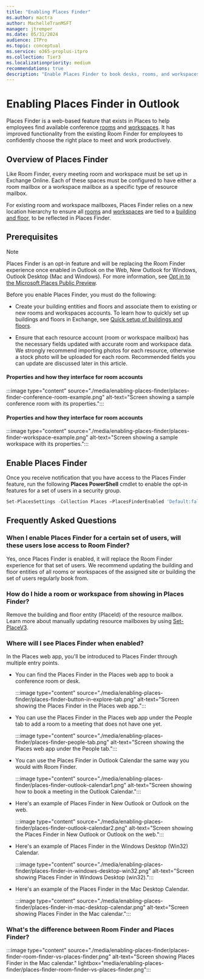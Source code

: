 ```yaml
---
title: "Enabling Places Finder"
ms.author: mactra
author: MachelleTranMSFT
manager: jtremper
ms.date: 05/31/2024
audience: ITPro
ms.topic: conceptual
ms.service: o365-proplus-itpro
ms.collection: Tier3
ms.localizationpriority: medium
recommendations: true
description: "Enable Places Finder to book desks, rooms, and workspaces."
---
```

# Enabling Places Finder in Outlook

Places Finder is a web-based feature that exists in Places to help employees find available conference [rooms](/exchange/recipients/room-mailboxes) and [workspaces](/exchange/troubleshoot/outlook-issues/create-book-workspace-outlook). It has improved functionality from the existing Room Finder for employees to confidently choose the right place to meet and work productively.

## Overview of Places Finder

Like Room Finder, every meeting room and workspace must be set up in Exchange Online. Each of these spaces must be configured to have either a room mailbox or a workspace mailbox as a specific type of resource mailbox.  

For existing room and workspace mailboxes, Places Finder relies on a new location hierarchy to ensure all [rooms](/exchange/recipients/room-mailboxes) and [workspaces](/exchange/troubleshoot/outlook-issues/create-book-workspace-outlook) are tied to a [building and floor](get-started/quick-setup-buildings-floors.md), to be reflected in Places Finder.  

## Prerequisites

> [!NOTE]
> Places Finder is an opt-in feature and will be replacing the Room Finder experience once enabled in Outlook on the Web, New Outlook for Windows, Outlook Desktop (Mac and Windows). For more information, see [Opt in to the Microsoft Places Public Preview](opt-in-places-preview.md).

Before you enable Places Finder, you must do the following:

- Create your building entities and floors and associate them to existing or new rooms and workspaces accounts. To learn how to quickly set up buildings and floors in Exchange, see [Quick setup of buildings and floors](get-started/quick-setup-buildings-floors.md).

- Ensure that each resource account (room or workspace mailbox) has the necessary fields updated with accurate room and workspace data. We strongly recommend importing photos for each resource, otherwise a stock photo will be uploaded for each room. Recommended fields you can update are discussed later in this article.

#### Properties and how they interface for room accounts

:::image type="content" source="./media/enabling-places-finder/places-finder-conference-room-example.png" alt-text="Screen showing a sample conference room with its properties.":::

#### Properties and how they interface for room accounts

:::image type="content" source="./media/enabling-places-finder/places-finder-workspace-example.png" alt-text="Screen showing a sample workspace with its properties.":::

## Enable Places Finder

Once you receive notification that you have access to the Places Finder feature, run the following **Places PowerShell** cmdlet to enable the opt-in features for a set of users in a security group.

```powershell
Set-PlacesSettings -Collection Places –PlacesFinderEnabled 'Default:false, OID:<Security Group OID>@<TenantId>:true'
```
## Frequently Asked Questions

### When I enable Places Finder for a certain set of users, will these users lose access to Room Finder?

Yes, once Places Finder is enabled, it will replace the Room Finder experience for that set of users. We recommend updating the building and floor entities of all rooms or workspaces of the assigned site or building the set of users regularly book from.

### How do I hide a room or workspace from showing in Places Finder?

Remove the building and floor entity (PlaceId) of the resource mailbox. Learn more about manually updating resource mailboxes by using [Set-PlaceV3](powershell/set-placev3.md).

### Where will I see Places Finder when enabled?

In the Places web app, you'll be introduced to Places Finder through multiple entry points.  

- You can find the Places Finder in the Places web app to book a conference room or desk.

  :::image type="content" source="./media/enabling-places-finder/places-finder-button-in-explore-tab.png" alt-text="Screen showing the Places Finder in the Places web app.":::

- You can use the Places Finder in the Places web app under the People tab to add a room to a meeting that does not have one yet.

  :::image type="content" source="./media/enabling-places-finder/places-finder-people-tab.png" alt-text="Screen showing the Places web app under the People tab.":::

- You can use the Places Finder in Outlook Calendar the same way you would with Room Finder.

  :::image type="content" source="./media/enabling-places-finder/places-finder-outlook-calendar1.png" alt-text="Screen showing how to book a meeting in the Outlook Calendar.":::

- Here's an example of Places Finder in New Outlook or Outlook on the web.

  :::image type="content" source="./media/enabling-places-finder/places-finder-outlook-calendar2.png" alt-text="Screen showing the Places Finder in New Outlook or Outlook on the web.":::

- Here's an example of Places Finder in the Windows Desktop (Win32) Calendar.

  :::image type="content" source="./media/enabling-places-finder/places-finder-in-windows-desktop-win32.png" alt-text="Screen showing Places Finder in Windows Desktop (win32).":::
 
- Here's an example of the Places Finder in the Mac Desktop Calendar.

  :::image type="content" source="./media/enabling-places-finder/places-finder-in-mac-desktop-calendar.png" alt-text="Screen showing Places Finder in the Mac calendar.":::

### What's the difference between Room Finder and Places Finder?

:::image type="content" source="./media/enabling-places-finder/places-finder-room-finder-vs-places-finder.png" alt-text="Screen showing Places Finder in the Mac calendar." lightbox="media/enabling-places-finder/places-finder-room-finder-vs-places-finder.png":::


